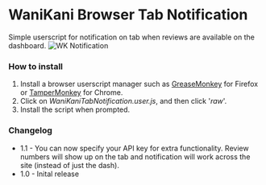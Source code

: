 WaniKani Browser Tab Notification
===
Simple userscript for notification on tab when reviews are available on the dashboard.
![WK Notification](http://i.imgur.com/gcTQNiV.png)
### How to install
1. Install a browser userscript manager such as [GreaseMonkey](https://addons.mozilla.org/en-US/firefox/addon/greasemonkey/) for Firefox or [TamperMonkey](https://chrome.google.com/webstore/detail/tampermonkey/dhdgffkkebhmkfjojejmpbldmpobfkfo) for Chrome.
2. Click on *WaniKaniTabNotification.user.js*, and then click '*raw*'.
3. Install the script when prompted.

### Changelog
+ 1.1 - You can now specify your API key for extra functionality. Review numbers will show up on the tab and notification will work across the site (instead of just the dash).
+ 1.0 - Inital release
